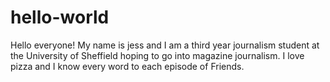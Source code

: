 # hello-world
Hello everyone!
My name is jess and I am a third year journalism student at the University of Sheffield hoping to go into magazine journalism. 
I love pizza and I know every word to each episode of Friends. 
